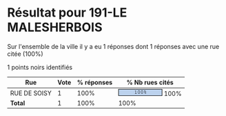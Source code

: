 # Résultat pour 191-LE MALESHERBOIS

Sur l'ensemble de la ville il y a eu 1 réponses dont 1 réponses avec une rue citée (100%)

1 points noirs identifiés

| Rue | Vote | % réponses | % Nb rues cités|
|-----|------|------------|----------------|
| RUE DE SOISY | 1 | 100% | <img src="../../img/bar_100.gif" />&nbsp;100%|
| **Total** | 1 | 100% | 100%|
